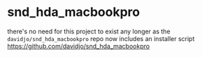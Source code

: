 # snd_hda_macbookpro

there's no need for this project to exist any longer as the ```davidjo/snd_hda_macbookpro``` repo now includes an installer script
https://github.com/davidjo/snd_hda_macbookpro
